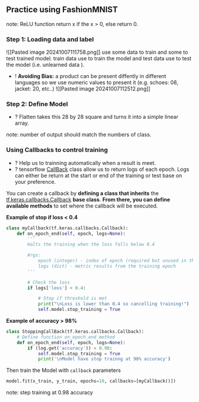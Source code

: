 ## Practice using FashionMNIST

note: ReLU function return x if the x > 0, else return 0.
### Step 1: Loading data and label
![[Pasted image 20241007111758.png]]
use some data to train and some to test trained model. train data use to train the model and test data use to test the model (i.e. unlearned data ).
+ ! **Avoiding Bias:** a product can be present diffently in different languages so we use numeric values to present it (e.g. schoes: 08, jacket: 20, etc..)
	![[Pasted image 20241007112512.png]]

### Step 2: Define Model
+ ? Flatten takes this 28 by 28 square and turns it into a simple linear array.

note: number of output should match the numbers of class.

### Using Callbacks to control training
+ ?  Help us to trainning automatically when a result is meet.
+ ? tensorflow [CallBack](https://www.tensorflow.org/guide/keras/writing_your_own_callbacks) class allow us to return logs of each epoch. Logs can either be return at the start or end of the training or test  base on your preference. 

You can create a callback by **defining a class that inherits** the [tf.keras.callbacks.Callback](https://www.tensorflow.org/api_docs/python/tf/keras/callbacks/Callback) **base class**. **From there, you can define available methods** to set where the callback will be executed.

**Example of stop if loss < 0.4**
```python
class myCallback(tf.keras.callbacks.Callback):
    def on_epoch_end(self, epoch, logs=None):
        '''
        Halts the training when the loss falls below 0.4

        Args:
            epoch (integer) - index of epoch (required but unused in the function definition below)
            logs (dict) - metric results from the training epoch
        '''

        # Check the loss
        if logs['loss'] < 0.4:

            # Stop if threshold is met
            print("\nLoss is lower than 0.4 so cancelling training!")
            self.model.stop_training = True
```

**Example of accuracy > 98%**
```python
class StoppingCallBack(tf.keras.callbacks.Callback):
	# Define function on_epoch_end method
	def on_epoch_end(self, epoch, logs=None):
		if (log.get('accuracy')) > 0.98:
			self.model.stop_training = True
			print('\nModel have stop trainng at 98% accuracy')
```

Then train the Model with `callback` parameters 
```python
model.fit(x_train, y_train, epochs=10, callbacks=[myCallback()])
```

note: step training at 0.98 accuracy 

